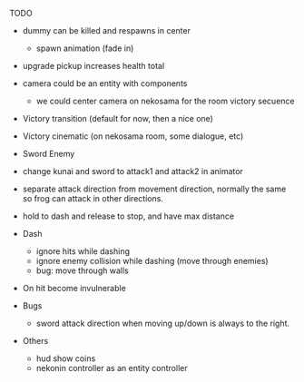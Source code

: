 TODO

* dummy can be killed and respawns in center
  - spawn animation (fade in)

* upgrade pickup increases health total

* camera could be an entity with components
  - we could center camera on nekosama for the room victory secuence

* Victory transition (default for now, then a nice one)
* Victory cinematic (on nekosama room, some dialogue, etc)

* Sword Enemy

* change kunai and sword to attack1 and attack2 in animator

* separate attack direction from movement direction, normally the same so frog can attack in other directions.

* hold to dash and release to stop, and have max distance

* Dash
  - ignore hits while dashing
  - ignore enemy collision while dashing (move through enemies)
  - bug: move through walls

* On hit become invulnerable

* Bugs
  - sword attack direction when moving up/down is always to the right.

* Others
  - hud show coins
  - nekonin controller as an entity controller